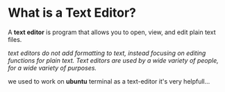 # What is a Text Editor?


A **text editor** is program that allows you to open, view, and edit plain text files.


 *text editors do not add formatting to text, instead focusing on editing functions for plain text. Text editors are used by a wide variety of people, for a wide variety of purposes.*

we used to work on **ubuntu** terminal as a text-editor
it's very helpfull...